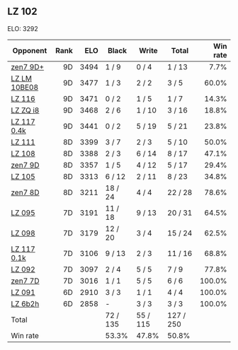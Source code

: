 ## LZ 102 ##

ELO: 3292

Opponent | Rank | ELO | Black | Write | Total | Win rate
---------|-----:|----:|-------|-------|-------|-------:
[zen7 9D+](zen7%209D+.md) | 9D | 3494 | 1 / 9 | 0 / 4 | 1 / 13 | 7.7%
[LZ LM 10BE08](LZ%20LM%2010BE08.md) | 9D | 3477 | 1 / 3 | 2 / 2 | 3 / 5 | 60.0%
[LZ 116](LZ%20116.md) | 9D | 3471 | 0 / 2 | 1 / 5 | 1 / 7 | 14.3%
[LZ ZQ i8](LZ%20ZQ%20i8.md) | 9D | 3468 | 2 / 6 | 1 / 10 | 3 / 16 | 18.8%
[LZ 117 0.4k](LZ%20117%200.4k.md) | 9D | 3441 | 0 / 2 | 5 / 19 | 5 / 21 | 23.8%
[LZ 111](LZ%20111.md) | 8D | 3399 | 3 / 7 | 2 / 3 | 5 / 10 | 50.0%
[LZ 108](LZ%20108.md) | 8D | 3388 | 2 / 3 | 6 / 14 | 8 / 17 | 47.1%
[zen7 9D](zen7%209D.md) | 8D | 3357 | 1 / 5 | 4 / 12 | 5 / 17 | 29.4%
[LZ 105](LZ%20105.md) | 8D | 3313 | 6 / 12 | 2 / 11 | 8 / 23 | 34.8%
[zen7 8D](zen7%208D.md) | 8D | 3211 | 18 / 24 | 4 / 4 | 22 / 28 | 78.6%
[LZ 095](LZ%20095.md) | 7D | 3191 | 11 / 18 | 9 / 13 | 20 / 31 | 64.5%
[LZ 098](LZ%20098.md) | 7D | 3179 | 12 / 20 | 3 / 4 | 15 / 24 | 62.5%
[LZ 117 0.1k](LZ%20117%200.1k.md) | 7D | 3106 | 9 / 13 | 2 / 3 | 11 / 16 | 68.8%
[LZ 092](LZ%20092.md) | 7D | 3097 | 2 / 4 | 5 / 5 | 7 / 9 | 77.8%
[zen7 7D](zen7%207D.md) | 7D | 3016 | 1 / 1 | 5 / 5 | 6 / 6 | 100.0%
[LZ 091](LZ%20091.md) | 6D | 2910 | 3 / 3 | 1 / 1 | 4 / 4 | 100.0%
[LZ 6b2h](LZ%206b2h.md) | 6D | 2858 | - | 3 / 3 | 3 / 3 | 100.0%
Total | | | 72 / 135 | 55 / 115 | 127 / 250 | 
Win rate| | | 53.3% | 47.8% | 50.8% | 
